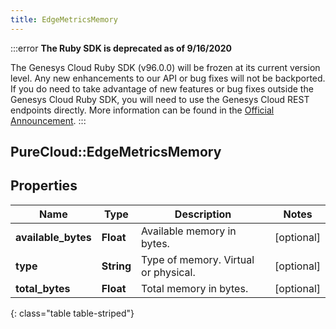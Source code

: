 ```yaml
---
title: EdgeMetricsMemory
---
```


:::error
**The Ruby SDK is deprecated as of 9/16/2020**

The Genesys Cloud Ruby SDK (v96.0.0) will be frozen at its current version level. Any new enhancements to our API or bug fixes will not be backported. If you do need to take advantage of new features or bug fixes outside the Genesys Cloud Ruby SDK, you will need to use the Genesys Cloud REST endpoints directly. More information can be found in the [Official Announcement](https://developer.mypurecloud.com/forum/t/announcement-genesys-cloud-ruby-sdk-end-of-life/8850).
:::


## PureCloud::EdgeMetricsMemory

## Properties

|Name | Type | Description | Notes|
|------------ | ------------- | ------------- | -------------|
| **available_bytes** | **Float** | Available memory in bytes. | [optional] |
| **type** | **String** | Type of memory. Virtual or physical. | [optional] |
| **total_bytes** | **Float** | Total memory in bytes. | [optional] |
{: class="table table-striped"}


